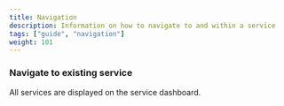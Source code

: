 ```yaml
---
title: Navigation
description: Information on how to navigate to and within a service
tags: ["guide", "navigation"]
weight: 101
---
```


### Navigate to existing service
All services are displayed on the service dashboard. 
